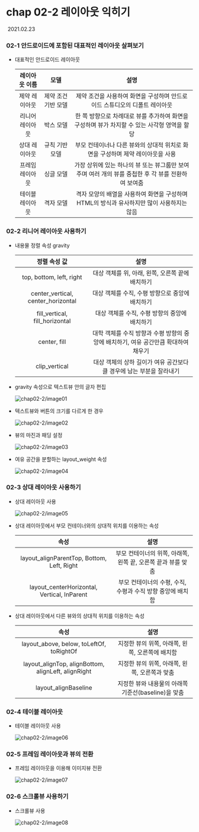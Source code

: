# chap 02-2 레이아웃 익히기

​																																																												2021.02.23



### 02-1 안드로이드에 포함된 대표적인 레이아웃 살펴보기

* 대표적인 안드로이드 레이아웃

  |  레이아웃 이름  |        모델         |                             설명                             |
  | :-------------: | :-----------------: | :----------------------------------------------------------: |
  |  제약 레이아웃  | 제약 조건 기반 모델 | 제약 조건을 사용하여 화면을 구성하며 안드로이드 스튜디오의 디폴트 레이아웃 |
  | 리니어 레이아웃 |      박스 모델      | 한 쪽 방향으로 차례대로 뷰를 추가하여 화면을 구성하며 뷰가 차지할 수 있는 사각형 영역을 할당 |
  |  상대 레이아웃  |   규칙 기반 모델    | 부모 컨테이너나 다른 뷰와의 상대적 위치로 화면을 구성하며 제약 레이아웃을 사용 |
  | 프레임 레이아웃 |      싱글 모델      | 가장 상위에 있는 하나의 뷰 또는 뷰그룹만 보여주며 여러 개의 뷰를 중첩한 후 각 뷰를 전환하여 보여줌 |
  | 테이블 레이아웃 |      격자 모델      | 격자 모양의 배열을 사용하여 화면을 구성하며 HTML의 방식과 유사하지만 많이 사용하지는 않음 |

  

### 02-2 리니어 레이아웃 사용하기

* 내용물 정렬 속성 gravity

  |            정렬 속성 값            |                             설명                             |
  | :--------------------------------: | :----------------------------------------------------------: |
  |      top, bottom, left, right      |       대상 객체를 위, 아래, 왼쪽, 오른쪽 끝에 배치하기       |
  | center_vertical, center_horizontal |       대상 객체를 수직, 수평 방향으로 중앙에 배치하기        |
  |   fill_vertical, fill_horizontal   |        대상 객체를 수직, 수평 방향의 중앙에 배치하기         |
  |            center, fill            | 대학 객체를 수직 방향과 수평 방향의 중앙에 배치하기, 여유 공간만큼 확대하여 채우기 |
  |           clip_vertical            | 대상 객체의 상하 길이가 여유 공간보다 클 경우에 남는 부분을 잘라내기 |

  

* gravity 속성으로 텍스트뷰 안의 글자 편집

  ![chap02-2/image01](https://github.com/hyunmin0317/AndroidProgramming/blob/master/chap02/section2/github/image01.png?raw=true)

  

* 텍스트뷰와 버튼의 크기를 다르게 한 경우

  ![chap02-2/image02](https://github.com/hyunmin0317/AndroidProgramming/blob/master/chap02/section2/github/image02.png?raw=true)

  

* 뷰의 마진과 패딩 설정

  ![chap02-2/image03](https://github.com/hyunmin0317/AndroidProgramming/blob/master/chap02/section2/github/image03.png?raw=true)

  

* 여유 공간을 분할하는 layout_weight 속성

  ![chap02-2/image04](https://github.com/hyunmin0317/AndroidProgramming/blob/master/chap02/section2/github/image04.png?raw=true)

  

### 02-3 상대 레이아웃 사용하기

* 상대 레이아웃 사용

  ![chap02-2/image05](https://github.com/hyunmin0317/AndroidProgramming/blob/master/chap02/section2/github/image05.png?raw=true)

* 상대 레이아웃에서 부모 컨테이너와의 상대적 위치를 이용하는 속성

  |                    속성                     |                             설명                             |
  | :-----------------------------------------: | :----------------------------------------------------------: |
  | layout_alignParentTop, Bottom, Left, Right  | 부모 컨테이너의 위쪽, 아래쪽, 왼쪽 끝, 오른쪽 끝과 뷰를 맞춤 |
  | layout_centerHorizontal, Vertical, InParent |  부모 컨테이너의 수평, 수직, 수평과 수직 방향 중앙에 배치함  |

* 상대 레이아웃에서 다른 뷰와의 상대적 위치를 이용하는 속성

  |                        속성                         |                        설명                         |
  | :-------------------------------------------------: | :-------------------------------------------------: |
  |      layout_above, below, toLeftOf, toRightOf       |   지정한 뷰의 위쪽, 아래쪽, 왼쪽, 오른쪽에 배치함   |
  | layout_alignTop, alignBottom, alignLeft, alignRight |    지정한 뷰의 위쪽, 아래쪽, 왼쪽, 오른쪽과 맞춤    |
  |                layout_alignBaseline                 | 지정한 뷰와 내용물의 아래쪽 기준선(baseline)을 맞춤 |

### 02-4 테이블 레이아웃

* 테이블 레이아웃 사용

  ![chap02-2/image06](https://github.com/hyunmin0317/AndroidProgramming/blob/master/chap02/section2/github/image06.png?raw=true)

### 02-5 프레임 레이아웃과 뷰의 전환

* 프레임 레이아웃을 이용해 이미지뷰 전환

  ![chap02-2/image07](https://github.com/hyunmin0317/AndroidProgramming/blob/master/chap02/section2/github/image07.png?raw=true)

### 02-6 스크롤뷰 사용하기

* 스크롤뷰 사용

  ![chap02-2/image08](https://github.com/hyunmin0317/AndroidProgramming/blob/master/chap02/section2/github/image08.png?raw=true)
  
  
